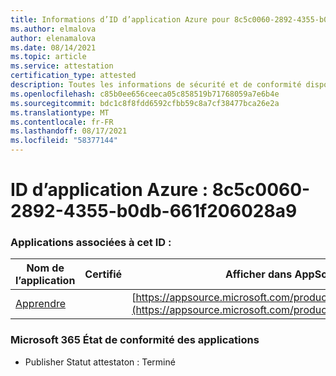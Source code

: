 ```yaml
---
title: Informations d’ID d’application Azure pour 8c5c0060-2892-4355-b0db-661f206028a9
ms.author: elmalova
author: elenamalova
ms.date: 08/14/2021
ms.topic: article
ms.service: attestation
certification_type: attested
description: Toutes les informations de sécurité et de conformité disponibles pour 8c5c0060-2892-4355-b0db-661f206028a9.
ms.openlocfilehash: c85b0ee656ceeca05c858519b71768059a7e6b4e
ms.sourcegitcommit: bdc1c8f8fdd6592cfbb59c8a7cf38477bca26e2a
ms.translationtype: MT
ms.contentlocale: fr-FR
ms.lasthandoff: 08/17/2021
ms.locfileid: "58377144"
---
```

# <a name="azure-app-id-8c5c0060-2892-4355-b0db-661f206028a9"></a>ID d’application Azure : 8c5c0060-2892-4355-b0db-661f206028a9


### <a name="apps-associated-with-this-id"></a>Applications associées à cet ID :
| **Nom de l’application** | **Certifié** | **Afficher dans AppSource** |
|--------------|---------------|-----------------------|
| [Apprendre](https://docs.microsoft.com/microsoft-365-app-certification/forward/WA200001308) |  | [https://appsource.microsoft.com/product/office/WA200001308](https://appsource.microsoft.com/product/office/WA200001308) |

### <a name="microsoft-365-app-compliance-status"></a>Microsoft 365 État de conformité des applications
- Publisher Statut attestaton : Terminé
